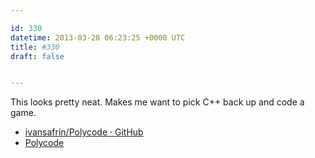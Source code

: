 ```yaml
---

id: 330
datetime: 2013-03-28 06:23:25 +0000 UTC
title: #330
draft: false


---
```


This looks pretty neat. Makes me want to pick C++ back up and code a game. 

 
 * [ivansafrin/Polycode · GitHub](https://github.com/ivansafrin/Polycode)
 * [Polycode](http://polycode.org/)


